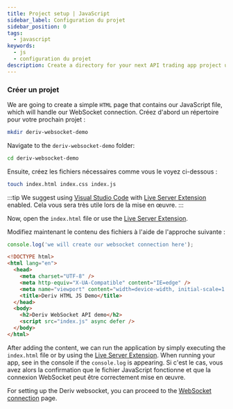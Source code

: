 ```yaml
---
title: Project setup | JavaScript
sidebar_label: Configuration du projet
sidebar_position: 0
tags:
  - javascript
keywords:
  - js
  - configuration du projet
description: Create a directory for your next API trading app project using a WebSocket.
---
```


### Créer un projet

We are going to create a simple `HTML` page that contains our JavaScript file, which will handle our WebSocket connection. Créez d'abord un répertoire pour votre prochain projet :

```bash
mkdir deriv-websocket-demo
```

Navigate to the `deriv-websocket-demo` folder:

```bash
cd deriv-websocket-demo
```

Ensuite, créez les fichiers nécessaires comme vous le voyez ci-dessous :

```bash
touch index.html index.css index.js
```

:::tip
We suggest using [Visual Studio Code](https://code.visualstudio.com/) with [Live Server Extension](https://marketplace.visualstudio.com/items?itemName=ritwickdey.LiveServer) enabled. Cela vous sera très utile lors de la mise en œuvre.
:::

Now, open the `index.html` file or use the [Live Server Extension](https://marketplace.visualstudio.com/items?itemName=ritwickdey.LiveServer).

Modifiez maintenant le contenu des fichiers à l'aide de l'approche suivante :

```js title="index.js" showLineNumbers
console.log('we will create our websocket connection here');
```

```html title="index.html" showLineNumbers
<!DOCTYPE html>
<html lang="en">
  <head>
    <meta charset="UTF-8" />
    <meta http-equiv="X-UA-Compatible" content="IE=edge" />
    <meta name="viewport" content="width=device-width, initial-scale=1.0" />
    <title>Deriv HTML JS Demo</title>
  </head>
  <body>
    <h2>Deriv WebSocket API demo</h2>
    <script src="index.js" async defer />
  </body>
</html>
```

After adding the content, we can run the application by simply executing the `index.html` file or by using the <a href="https://marketplace.visualstudio.com/items?itemName=ritwickdey.LiveServer" target="_blank">Live Server Extension</a>. When running your app, see in the console if the `console.log` is appearing. Si c'est le cas, vous avez alors la confirmation que le fichier JavaScript fonctionne et que la connexion WebSocket peut être correctement mise en œuvre.

For setting up the Deriv websocket, you can proceed to the [WebSocket connection](/docs/languages/javascript/websocket-connection) page.
